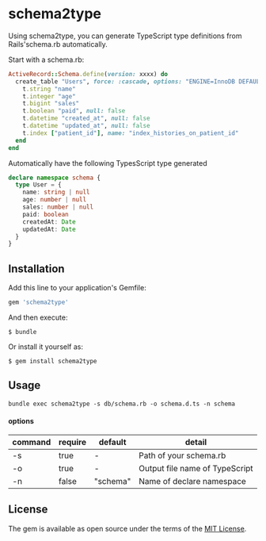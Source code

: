 # schema2type
Using schema2type, you can generate TypeScript type definitions from Rails'schema.rb automatically.

Start with a schema.rb:

```ruby
ActiveRecord::Schema.define(version: xxxx) do
  create_table "Users", force: :cascade, options: "ENGINE=InnoDB DEFAULT CHARSET=utf8" do |t|
    t.string "name"
    t.integer "age"
    t.bigint "sales"
    t.boolean "paid", null: false
    t.datetime "created_at", null: false
    t.datetime "updated_at", null: false
    t.index ["patient_id"], name: "index_histories_on_patient_id"
  end
end
```

Automatically have the following TypesScript type generated

```typescript
declare namespace schema {
  type User = {
    name: string | null
    age: number | null
    sales: number | null
    paid: boolean
    createdAt: Date
    updatedAt: Date
  }
}
```

## Installation

Add this line to your application's Gemfile:

```ruby
gem 'schema2type'
```

And then execute:

    $ bundle

Or install it yourself as:

    $ gem install schema2type
    


## Usage

```
bundle exec schema2type -s db/schema.rb -o schema.d.ts -n schema
```

#### options

|command | require | default | detail |
|---|---|---|---|
| -s | true | - | Path of your schema.rb  |
| -o | true | - | Output file name of TypeScript |
| -n | false | "schema" | Name of declare namespace |

## License

The gem is available as open source under the terms of the [MIT License](https://opensource.org/licenses/MIT).


